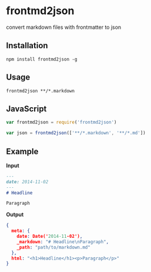 frontmd2json
============

convert markdown files with frontmatter to json

Installation
------------

```
npm install frontmd2json -g
```

Usage
-----

```
frontmd2json **/*.markdown
```

JavaScript
----------

```js
var frontmd2json = require('frontmd2json')

var json = frontmd2json(['**/*.markdown', '**/*.md'])
```

Example
-------

__Input__
```markdown
---
date: 2014-11-02
---
# Headline

Paragraph
```

__Output__
```json
{
  meta: {
    date: Date('2014-11-02'),
    _markdown: "# Headline\nParagraph",
    _path: "path/to/markdown.md"
  },
  html: "<h1>Headline</h1><p>Paragraph</p>"
}
```
